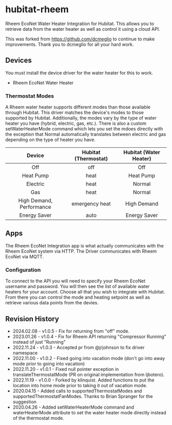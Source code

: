 # hubitat-rheem
Rheem EcoNet Water Heater Integration for Hubitat. This allows you to retrieve data from the water heater as well as control it using a cloud API.

This was forked from https://github.com/dcmeglio to continue to make improvements.  Thank you to dcmeglio for all your hard work.
 
## Devices
You must install the device driver for the water heater for this to work.
* Rheem EcoNet Water Heater

### Thermostat Modes
A Rheem water heater supports different modes than those available through Hubitat. This driver matches the device's modes to those supported by Hubitat. Additionally, the modes vary by the type of water heater you have (hybrid, electric, gas, etc.). There is also a custom setWaterHeaterMode command which lets you set the mdoes directly with the exception that Normal automatically translates between electric and gas depending on the type of heater you have.

|           Device         |      Hubitat (Thermostat)      |       Hubitat (Water Heater)      |
|:------------------------:|:------------------------------:|:---------------------------------:|
| Off                      | off                            | Off                               |
| Heat Pump                | heat                           | Heat Pump                         |
| Electric                 | heat                           | Normal                            |
| Gas                      | heat                           | Normal                            |
| High Demand, Performance | emergency heat                 | High Demand                       |
| Energy Saver             | auto                           | Energy Saver                      |

## Apps
The Rheem EcoNet Integration app is what actually communicates with the Rheem EcoNet system via HTTP.
The Driver communicates with Rheem EcoNet via MQTT.

### Configuration
To connect to the API you will need to specify your Rheem EcoNet username and password. You will then see the list of available water heaters for your account. Choose all that you wish to integrate with Hubitat. From there you can control the mode and heating setpoint as well as retrieve various data points from the devies.



## Revision History
* 2024.02.08 - v1.0.5 - Fix for returning from "off" mode.
* 2023.01.26 - v1.0.4 - Fix for Rheem API returning "Compressor Running" instead of just "Running"
* 2022.11.24 - v1.0.3 - Accepted pr from @jrjohnson to fix driver namespace
* 2022.11.00 - v1.0.2 - Fixed going into vacation mode (don't go into away mode prior to going into vacation)
* 2022.11.20 - v1.0.1 - Fixed null pointer exception in translateThermostatMode (PR on original implementation from ljbotero).
* 2022.11.19 - v1.0.0 - Forked by klinquist.  Added functions to put the location into home mode prior to taking it out of vacation mode.
* 2020.04.15 - Added calls to supportedThermostatModes and supportedThermostatFanModes. Thanks to Brian Spranger for the suggestion
* 2020.04.26 - Added setWaterHeaterMode command and waterHeaterMode attribute to set the water heater mode directly instead of the thermostat mode.